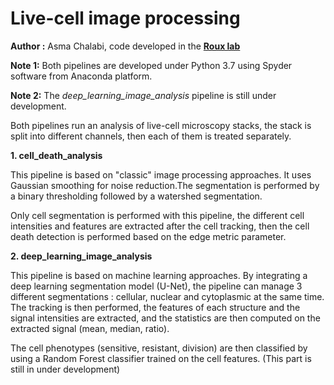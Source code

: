 # Live-cell image processing
**Author :** Asma Chalabi, code developed in the [**Roux lab**](https://github.com/jrxlab) 


**Note 1:** Both pipelines are developed under Python 3.7 using Spyder software from Anaconda platform.

**Note 2:** The *deep_learning_image_analysis* pipeline is still under development.


Both pipelines run an analysis of live-cell microscopy stacks, the stack is split into different channels, then each of them is treated separately. 

**1. cell_death_analysis** 

This pipeline is based on "classic" image processing approaches. It uses Gaussian smoothing for noise reduction.The segmentation is performed by a binary thresholding followed by a watershed segmentation.  

Only cell segmentation is performed with this pipeline, the different cell intensities and features are extracted after the cell tracking, then the cell death detection is performed based on the edge metric parameter. 



**2. deep_learning_image_analysis**

This pipeline is based on machine learning approaches. By integrating a deep learning segmentation model (U-Net), the pipeline can manage 3 different segmentations : cellular, nuclear and cytoplasmic at the same time. The tracking is then performed,  the features of each structure and the signal intensities are extracted, and the statistics are then computed on the extracted signal (mean, median, ratio).  

The cell phenotypes (sensitive, resistant, division) are then classified by using a Random Forest classifier trained on the cell features. (This part is still in under development)